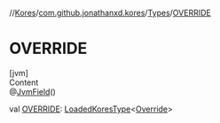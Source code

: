 //[Kores](../../index.md)/[com.github.jonathanxd.kores](../index.md)/[Types](index.md)/[OVERRIDE](-o-v-e-r-r-i-d-e.md)



# OVERRIDE  
[jvm]  
Content  
@[JvmField](https://kotlinlang.org/api/latest/jvm/stdlib/kotlin.jvm/-jvm-field/index.html)()  
  
val [OVERRIDE](-o-v-e-r-r-i-d-e.md): [LoadedKoresType](../../com.github.jonathanxd.kores.type/-loaded-kores-type/index.md)<[Override](https://docs.oracle.com/javase/8/docs/api/java/lang/Override.html)>  



